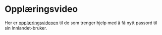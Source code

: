 # Opplæringsvideo

Her er [opplæringsvideoen](https://innlandet-my.sharepoint.com/:v:/g/personal/morsig01_innlandetfylke_no/Ecvj6S_WUnJGomvtZgJydwIBOFLlDSXNm4aFI5ZbM2DNYA?e=fgXjFX) til de som trenger hjelp med å få nytt passord til sin Innlandet-bruker.
